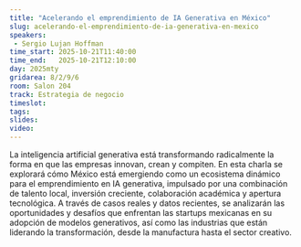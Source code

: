 ```yaml
---
title: "Acelerando el emprendimiento de IA Generativa en México"
slug: acelerando-el-emprendimiento-de-ia-generativa-en-mexico
speakers:
 - Sergio Lujan Hoffman
time_start: 2025-10-21T11:40:00
time_end:   2025-10-21T12:10:00
day: 2025mty
gridarea: 8/2/9/6 
room: Salon 204
track: Estrategia de negocio
timeslot: 
tags:
slides: 
video: 
---
```


La inteligencia artificial generativa está transformando radicalmente la forma en que las empresas innovan, crean y compiten. En esta charla se explorará cómo México está emergiendo como un ecosistema dinámico para el emprendimiento en IA generativa, impulsado por una combinación de talento local, inversión creciente, colaboración académica y apertura tecnológica. A través de casos reales y datos recientes, se analizarán las oportunidades y desafíos que enfrentan las startups mexicanas en su adopción de modelos generativos, así como las industrias que están liderando la transformación, desde la manufactura hasta el sector creativo.